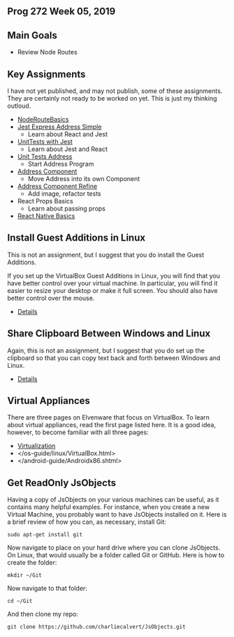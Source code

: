## Prog 272 Week 05, 2019

Main Goals
----------

-   Review Node Routes

## Key Assignments

I have not yet published, and may not publish, some of these assignments. They are certainly not ready to be worked on yet. This is just my thinking outloud.

- [NodeRouteBasics][nrb]
- [Jest Express Address Simple][jeas]
  - Learn about React and Jest
- [UnitTests with Jest][utwg]
    - Learn about Jest and React
- [Unit Tests Address][uta]
    - Start Address Program
- [Address Component][ac]
    - Move Address into its own Component
- [Address Component Refine][acr]
    - Add image, refactor tests
- React Props Basics
    - Learn about passing props
- [React Native Basics][rnb]

[nrb]: /teach/assignments/NodeRouteBasics.html
[utwg]: /teach/assignments/react/JestCreateReactApp.html
[uta]: /teach/assignments/react/UnitTestsAddress.html
[ac]: /teach/assignments/react/AddressComponent.html
[acr]: /teach/assignments/react/AddressComponentRefine.html
[rnb]: /teach/assignments/react/ReactNativeBasics.html
[jeas]: /teach/assignments/react/JestExpressAddressSimple.html

## Install Guest Additions in Linux

This is not an assignment, but I suggest that you do install the
Guest Additions.

If you set up the VirtualBox Guest Additions in Linux, you will find
that you have better control over your virtual machine. In
particular, you will find it easier to resize your desktop or make
it full screen. You should also have better control over the mouse.

- [Details](/os-guide/linux/VirtualBox.html#guest)

Share Clipboard Between Windows and Linux
-----------------------------------------

Again, this is not an assignment, but I suggest that you do set up
the clipboard so that you can copy text back and forth between
Windows and Linux.

- [Details](/os-guide/linux/VirtualBox.html#shareClipboard)

## Virtual Appliances

There are three pages on Elvenware that focus on VirtualBox. To
learn about virtual appliances, read the first page listed here. It
is a good idea, however, to become familiar with all three pages:

- [Virtualization](/cloud-guide/virtualization.html)
-   </os-guide/linux/VirtualBox.html>
-   </android-guide/Androidx86.shtml>


Get ReadOnly JsObjects
----------------------

Having a copy of JsObjects on your various machines can be useful, as it contains many helpful examples. For instance, when you create a new Virtual Machine, you probably want to have JsObjects installed on it. Here is a brief review of how you can, as necessary, install Git:

    sudo apt-get install git

Now navigate to place on your hard drive where you can clone JsObjects. On Linux, that would usually be a folder called Git or GitHub. Here is how to create the folder:

    mkdir ~/Git

Now navigate to that folder:

    cd ~/Git

And then clone my repo:

	git clone https://github.com/charliecalvert/JsObjects.git
